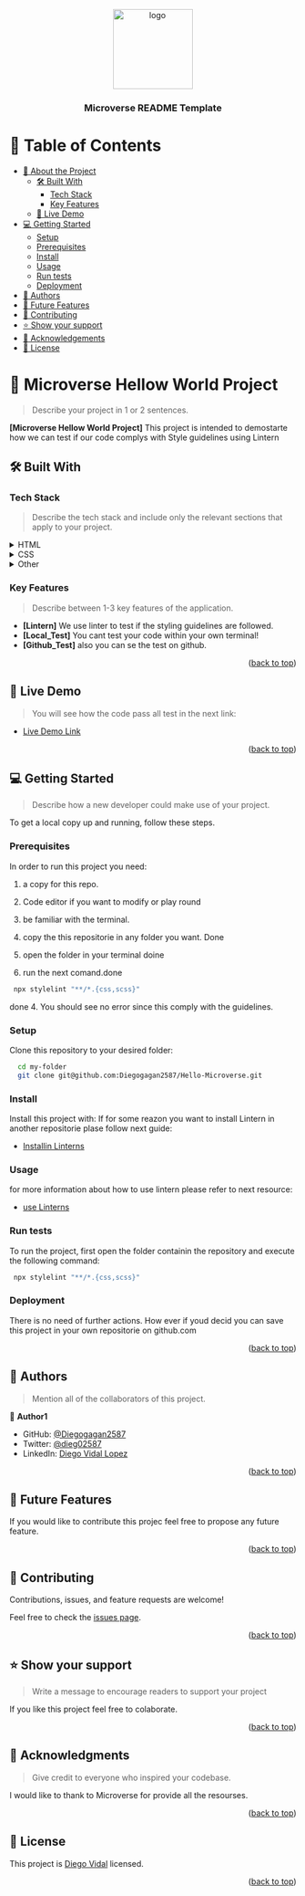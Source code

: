 <a name="readme-top"></a>

<!--
HOW TO USE:
This is an example of how you may give instructions on setting up your project locally.

Modify this file to match your project and remove sections that don't apply.

REQUIRED SECTIONS:
- Table of Contents
- About the Project
  - Built With
  - Live Demo
- Getting Started
- Authors
- Future Features
- Contributing
- Show your support
- Acknowledgements
- License

OPTIONAL SECTIONS:
- FAQ

After you're finished please remove all the comments and instructions!
-->

<div align="center">
  <!-- You are encouraged to replace this logo with your own! Otherwise you can also remove it. -->
  <img src="murple_logo.png" alt="logo" width="140"  height="auto" />
  <br/>

  <h3><b>Microverse README Template</b></h3>

</div>

<!-- TABLE OF CONTENTS -->

# 📗 Table of Contents

- [📖 About the Project](#about-project)
  - [🛠 Built With](#built-with)
    - [Tech Stack](#tech-stack)
    - [Key Features](#key-features)
  - [🚀 Live Demo](#live-demo)
- [💻 Getting Started](#getting-started)
  - [Setup](#setup)
  - [Prerequisites](#prerequisites)
  - [Install](#install)
  - [Usage](#usage)
  - [Run tests](#run-tests)
  - [Deployment](#deployment)
- [👥 Authors](#authors)
- [🔭 Future Features](#future-features)
- [🤝 Contributing](#contributing)
- [⭐️ Show your support](#support)
- [🙏 Acknowledgements](#acknowledgements)
- [📝 License](#license)

<!-- PROJECT DESCRIPTION -->

# 📖 Microverse Hellow World Project <a name="about-project"></a>

> Describe your project in 1 or 2 sentences.

**[Microverse Hellow World Project]** This project is intended to demostarte how we can test
if our code complys with Style guidelines using Lintern

## 🛠 Built With <a name="built-with"></a>

### Tech Stack <a name="tech-stack"></a>

> Describe the tech stack and include only the relevant sections that apply to your project.

<details>
  <summary>HTML</summary>
  <ul>
    <li><a href="">Index.html</a></li>
  </ul>
</details>

<details>
  <summary>CSS</summary>
  <ul>
    <li><a href="">style.css</a></li>
  </ul>
</details>

<details>
<summary>Other</summary>
  <ul>
    <li><a href="">Lintern</a></li>
  </ul>
</details>

<!-- Features -->

### Key Features <a name="key-features"></a>

> Describe between 1-3 key features of the application.

- **[Lintern]** We use linter to test if the styling guidelines are followed.
- **[Local_Test]** You cant test your code within your own terminal!
- **[Github_Test]** also you can se the test on github.

<p align="right">(<a href="#readme-top">back to top</a>)</p>

<!-- LIVE DEMO -->

## 🚀 Live Demo <a name="live-demo"></a>

> You will see how the code pass all test in the next link:

- [Live Demo Link](https://github.com/Diegogagan2587/Hello-Microverse/pull/1/checks)

<p align="right">(<a href="#readme-top">back to top</a>)</p>

<!-- GETTING STARTED -->

## 💻 Getting Started <a name="getting-started"></a>

> Describe how a new developer could make use of your project.

To get a local copy up and running, follow these steps.

### Prerequisites

In order to run this project you need:
1. a copy for this repo.
2. Code editor if you want to modify or play round
3. be familiar with the terminal.

1. copy the this repositorie in any folder you want. Done
2. open the folder in your terminal doine
3. run the next comand.done
```sh
 npx stylelint "**/*.{css,scss}"
``` 
done
4. You should see no error since this comply with the guidelines.

### Setup

Clone this repository to your desired folder:

```sh
  cd my-folder
  git clone git@github.com:Diegogagan2587/Hello-Microverse.git
```


### Install

Install this project with:
If for some reazon you want to install Lintern in another
repositorie plase follow next guide:


- [Installin Linterns](https://github.com/microverseinc/linters-config/tree/master/html-css)


### Usage

for more information about how to use lintern please refer to next resource:

- [use Linterns](https://github.com/microverseinc/linters-config/tree/master/html-css)



### Run tests


To run the project, first open the folder containin the repository and 
execute the following command:

```sh
 npx stylelint "**/*.{css,scss}"
```



### Deployment

There is no need of further actions. How ever if youd decid you can 
save this project in your own repositorie on github.com

<p align="right">(<a href="#readme-top">back to top</a>)</p>

<!-- AUTHORS -->

## 👥 Authors <a name="authors"></a>


> Mention all of the collaborators of this project.

👤 **Author1**

- GitHub: [@Diegogagan2587](https://github.com/Diegogagan2587)
- Twitter: [@dieg02587](https://twitter.com/dieg02587)
- LinkedIn: [Diego Vidal Lopez](https://www.linkedin.com/in/diego-vidal2587/)



<p align="right">(<a href="#readme-top">back to top</a>)</p>

<!-- FUTURE FEATURES -->

## 🔭 Future Features <a name="future-features"></a>

If you would like to contribute this projec feel free to propose any 
future feature.

<p align="right">(<a href="#readme-top">back to top</a>)</p>

<!-- CONTRIBUTING -->

## 🤝 Contributing <a name="contributing"></a>

Contributions, issues, and feature requests are welcome!

Feel free to check the [issues page](../../issues/).

<p align="right">(<a href="#readme-top">back to top</a>)</p>

<!-- SUPPORT -->

## ⭐️ Show your support <a name="support"></a>

> Write a message to encourage readers to support your project

If you like this project feel free to colaborate.

<p align="right">(<a href="#readme-top">back to top</a>)</p>

<!-- ACKNOWLEDGEMENTS -->

## 🙏 Acknowledgments <a name="acknowledgements"></a>

> Give credit to everyone who inspired your codebase.

I would like to thank to Microverse for provide all the resourses.

<p align="right">(<a href="#readme-top">back to top</a>)</p>


<!-- LICENSE -->

## 📝 License <a name="license"></a>

This project is [Diego Vidal](./LICENSE) licensed.

<p align="right">(<a href="#readme-top">back to top</a>)</p>